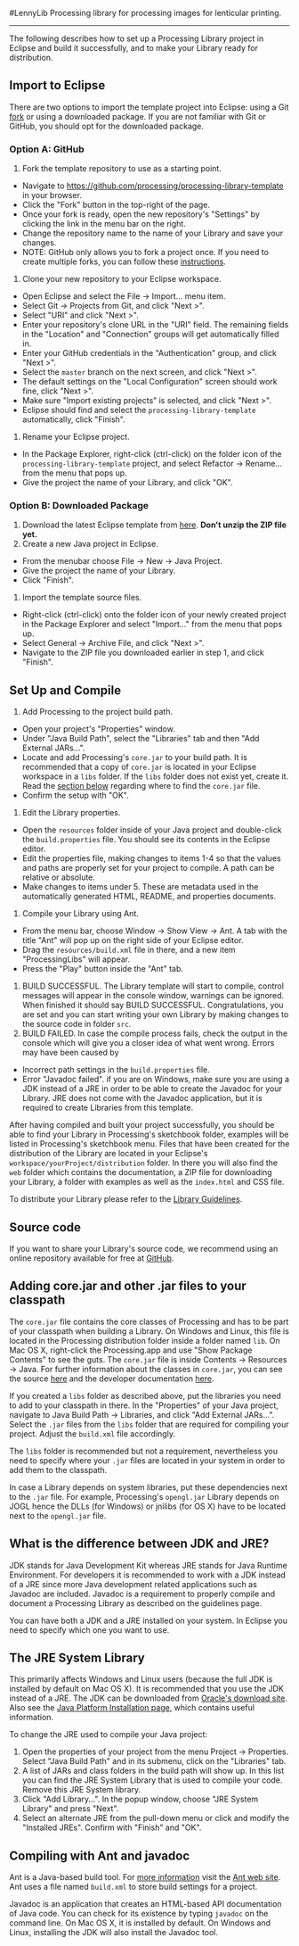 #LennyLib
Processing library for processing images for lenticular printing. 

------------------------


The following describes how to set up a Processing Library project in Eclipse and build it successfully, and to make your Library ready for distribution.

## Import to Eclipse

There are two options to import the template project into Eclipse: using a Git [fork](https://help.github.com/articles/fork-a-repo) or using a downloaded package. If you are not familiar with Git or GitHub, you should opt for the downloaded package.

### Option A: GitHub

1. Fork the template repository to use as a starting point.
  * Navigate to https://github.com/processing/processing-library-template in your browser.
  * Click the "Fork" button in the top-right of the page.
  * Once your fork is ready, open the new repository's "Settings" by clicking the link in the menu bar on the right.
  * Change the repository name to the name of your Library and save your changes.
  * NOTE: GitHub only allows you to fork a project once. If you need to create multiple forks, you can follow these [instructions](http://adrianshort.org/2011/11/08/create-multiple-forks-of-a-github-repo/).
1. Clone your new repository to your Eclipse workspace.
  * Open Eclipse and select the File → Import... menu item.
  * Select Git → Projects from Git, and click "Next >".
  * Select "URI" and click "Next >". 
  * Enter your repository's clone URL in the "URI" field. The remaining fields in the "Location" and "Connection" groups will get automatically filled in.
  * Enter your GitHub credentials in the "Authentication" group, and click "Next >".
  * Select the `master` branch on the next screen, and click "Next >".
  * The default settings on the "Local Configuration" screen should work fine, click "Next >".
  * Make sure "Import existing projects" is selected, and click "Next >".
  * Eclipse should find and select the `processing-library-template` automatically, click "Finish".
1. Rename your Eclipse project.
  * In the Package Explorer, right-click (ctrl-click) on the folder icon of the `processing-library-template` project, and select Refactor → Rename... from the menu that pops up. 
  * Give the project the name of your Library, and click "OK".
  
### Option B: Downloaded Package

1. Download the latest Eclipse template from [here](https://github.com/processing/processing-library-template/releases). **Don't unzip the ZIP file yet.**
1. Create a new Java project in Eclipse. 
  * From the menubar choose File → New → Java Project. 
  * Give the project the name of your Library. 
  * Click "Finish".
1. Import the template source files.
  * Right-click (ctrl-click) onto the folder icon of your newly created project in the Package Explorer and select "Import..." from the menu that pops up. 
  * Select General → Archive File, and click "Next >".
  * Navigate to the ZIP file you downloaded earlier in step 1, and click "Finish".

## Set Up and Compile

1. Add Processing to the project build path.
  * Open your project's "Properties" window. 
  * Under "Java Build Path", select the "Libraries" tab and then "Add External JARs...". 
  * Locate and add Processing's `core.jar` to your build path. It is recommended that a copy of `core.jar` is located in your Eclipse workspace in a `libs` folder. If the `libs` folder does not exist yet, create it. Read the [section below](#AddingJARs) regarding where to find the `core.jar` file.
  * Confirm the setup with "OK".
1. Edit the Library properties.
  * Open the `resources` folder inside of your Java project and double-click the `build.properties` file. You should see its contents in the Eclipse editor. 
  * Edit the properties file, making changes to items 1-4 so that the values and paths are properly set for your project to compile. A path can be relative or absolute.
  * Make changes to items under 5. These are metadata used in the automatically generated HTML, README, and properties documents.
1. Compile your Library using Ant.
  * From the menu bar, choose Window → Show View → Ant. A tab with the title "Ant" will pop up on the right side of your Eclipse editor. 
  * Drag the `resources/build.xml` file in there, and a new item "ProcessingLibs" will appear. 
  * Press the "Play" button inside the "Ant" tab.
1. BUILD SUCCESSFUL. The Library template will start to compile, control messages will appear in the console window, warnings can be ignored. When finished it should say BUILD SUCCESSFUL. Congratulations, you are set and you can start writing your own Library by making changes to the source code in folder `src`.
1. BUILD FAILED. In case the compile process fails, check the output in the console which will give you a closer idea of what went wrong. Errors may have been caused by
  * Incorrect path settings in the `build.properties` file.
  * Error "Javadoc failed". if you are on Windows, make sure you are using a JDK instead of a JRE in order to be able to create the Javadoc for your Library. JRE does not come with the Javadoc application, but it is required to create Libraries from this template.

After having compiled and built your project successfully, you should be able to find your Library in Processing's sketchbook folder, examples will be listed in Processing's sketchbook menu. Files that have been created for the distribution of the Library are located in your Eclipse's `workspace/yourProject/distribution` folder. In there you will also find the `web` folder which contains the documentation, a ZIP file for downloading your Library, a folder with examples as well as the `index.html` and CSS file.

To distribute your Library please refer to the [Library Guidelines](https://github.com/processing/processing/wiki/Library-Guidelines).

## Source code

If you want to share your Library's source code, we recommend using an online repository available for free at [GitHub](https://github.com/).

## <a name='AddingJARs'/>Adding core.jar and other .jar files to your classpath</a>

The `core.jar` file contains the core classes of Processing and has to be part of your classpath when building a Library. On Windows and Linux, this file is located in the Processing distribution folder inside a folder named `lib`. On Mac OS X, right-click the Processing.app and use "Show Package Contents" to see the guts. The `core.jar` file is inside Contents → Resources → Java. For further information about the classes in `core.jar`, you can see the source [here](http://code.google.com/p/processing/source/browse/trunk/processing#processing/core) and the developer documentation [here](http://processing.googlecode.com/svn/trunk/processing/build/javadoc/core/index.html).

If you created a `libs` folder as described above, put the libraries you need to add to your classpath in there. In the "Properties" of your Java project, navigate to Java Build Path → Libraries, and click "Add External JARs...". Select the `.jar` files from the `libs` folder that are required for compiling your project. Adjust the `build.xml` file accordingly.

The `libs` folder is recommended but not a requirement, nevertheless you need to specify where your `.jar` files are located in your system in order to add them to the classpath.

In case a Library depends on system libraries, put these dependencies next to the `.jar` file. For example, Processing's `opengl.jar` Library depends on JOGL hence the DLLs (for Windows) or jnilibs (for OS X) have to be located next to the `opengl.jar` file.

## What is the difference between JDK and JRE?

JDK stands for Java Development Kit whereas JRE stands for Java Runtime Environment. For developers it is recommended to work with a JDK instead of a JRE since more Java development related applications such as Javadoc are included. Javadoc is a requirement to properly compile and document a Processing Library as described on the guidelines page.

You can have both a JDK and a JRE installed on your system. In Eclipse you need to specify which one you want to use.

## The JRE System Library

This primarily affects Windows and Linux users (because the full JDK is installed by default on Mac OS X). It is recommended that you use the JDK instead of a JRE. The JDK can be downloaded from [Oracle's download site](http://www.oracle.com/technetwork/java/javase/downloads/index.html). Also see the [Java Platform Installation page](http://www.oracle.com/technetwork/java/javase/index-137561.html), which contains useful information.

To change the JRE used to compile your Java project:

1. Open the properties of your project from the menu Project → Properties. Select "Java Build Path" and in its submenu, click on the "Libraries" tab.
1. A list of JARs and class folders in the build path will show up. In this list you can find the JRE System Library that is used to compile your code. Remove this JRE System library.
1. Click "Add Library...". In the popup window, choose "JRE System Library" and press "Next".
1. Select an alternate JRE from the pull-down menu or click and modify the "Installed JREs". Confirm with "Finish" and "OK". 

## Compiling with Ant and javadoc

Ant is a Java-based build tool. For [more information](http://ant.apache.org/faq.html#what-is-ant) visit the [Ant web site](http://ant.apache.org/). Ant uses a file named `build.xml` to store build settings for a project.

Javadoc is an application that creates an HTML-based API documentation of Java code. You can check for its existence by typing `javadoc` on the command line. On Mac OS X, it is installed by default. On Windows and Linux, installing the JDK will also install the Javadoc tool. 
